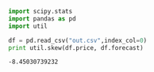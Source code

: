 
```python
import scipy.stats
import pandas as pd
import util

df = pd.read_csv("out.csv",index_col=0)
print util.skew(df.price, df.forecast)
```

```text
-8.45030739232
```





























